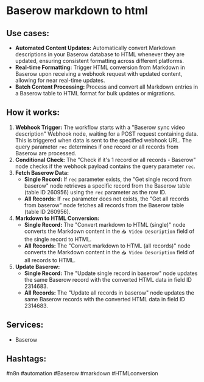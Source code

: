 # Baserow markdown to html

## Use cases:

- **Automated Content Updates:** Automatically convert Markdown descriptions in your Baserow database to HTML whenever they are updated, ensuring consistent formatting across different platforms.
- **Real-time Formatting:** Trigger HTML conversion from Markdown in Baserow upon receiving a webhook request with updated content, allowing for near real-time updates.
- **Batch Content Processing:** Process and convert all Markdown entries in a Baserow table to HTML format for bulk updates or migrations.

## How it works:

1.  **Webhook Trigger:** The workflow starts with a "Baserow sync video description" Webhook node, waiting for a POST request containing data. This is triggered when data is sent to the specified webhook URL. The query parameter `rec` determines if one record or all records from Baserow are processed.
2.  **Conditional Check:** The "Check if it's 1 record or all records - Baserow" node checks if the webhook payload contains the query parameter `rec`.
3.  **Fetch Baserow Data:**
    -   **Single Record:** If `rec` parameter exists, the "Get single record from baserow" node retrieves a specific record from the Baserow table (table ID 260956) using the `rec` parameter as the row ID.
    -   **All Records:** If `rec` parameter does not exists, the "Get all records from baserow" node fetches all records from the Baserow table (table ID 260956).
4.  **Markdown to HTML Conversion:**
    -   **Single Record:** The "Convert markdown to HTML (single)" node converts the Markdown content in the `📥 Video Description` field of the single record to HTML.
    -   **All Records:** The "Convert markdown to HTML (all records)" node converts the Markdown content in the `📥 Video Description` field of all records to HTML.
5.  **Update Baserow:**
    -   **Single Record:** The "Update single record in baserow" node updates the same Baserow record with the converted HTML data in field ID 2314683.
    -   **All Records:** The "Update all records in baserow" node updates the same Baserow records with the converted HTML data in field ID 2314683.

## Services:

-   Baserow

## Hashtags:

#n8n #automation #Baserow #markdown #HTMLconversion
